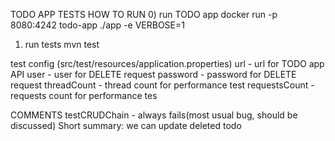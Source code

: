 TODO APP TESTS
HOW TO RUN
0) run TODO app
   docker run -p 8080:4242 todo-app ./app -e VERBOSE=1
1) run tests
   mvn test
   
test config (src/test/resources/application.properties)
url - url for TODO app API
user - user for DELETE request
password - password for DELETE request
threadCount - thread count for performance test
requestsCount - requests count for performance tes

COMMENTS
testCRUDChain - always fails(most usual bug, should be discussed)
Short summary: we can update deleted todo